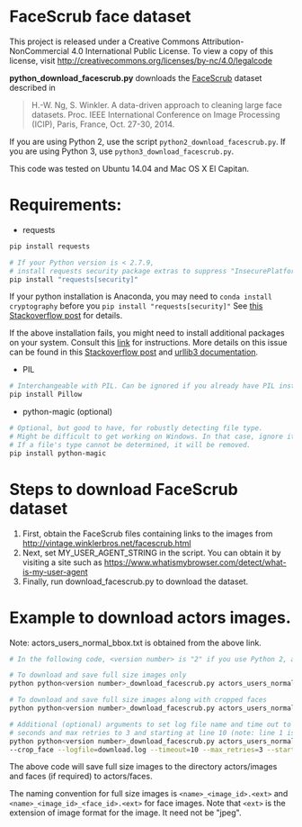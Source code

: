 # FaceScrub face dataset

This project is released under a Creative Commons Attribution-NonCommercial 4.0 International Public License.
To view a copy of this license, visit <http://creativecommons.org/licenses/by-nc/4.0/legalcode>

**python<version>_download_facescrub.py** downloads the [FaceScrub](http://vintage.winklerbros.net/facescrub.html) dataset described in 

> H.-W. Ng, S. Winkler.
> A data-driven approach to cleaning large face datasets.
> Proc. IEEE International Conference on Image Processing (ICIP), Paris, France, Oct. 27-30, 2014.

If you are using Python 2, use the script `python2_download_facescrub.py`.
If you are using Python 3, use `python3_download_facescrub.py`.

This code was tested on Ubuntu 14.04 and Mac OS X El Capitan.

# Requirements:

* requests

```bash
pip install requests

# If your Python version is < 2.7.9,
# install requests security package extras to suppress "InsecurePlatformWarning".
pip install "requests[security]"


```

If your python installation is Anaconda, you may need to `conda install cryptography` before you `pip install "requests[security]"`
See [this Stackoverflow post](http://stackoverflow.com/questions/29099404/ssl-insecureplatform-error-when-using-requests-package?lq=1) for details.

If the above installation fails, you might need to install additional packages on your system.
Consult this [link](http://stackoverflow.com/questions/29099404/ssl-insecureplatform-error-when-using-requests-package) for instructions.
More details on this issue can be found in this [Stackoverflow post](http://stackoverflow.com/questions/29134512/insecureplatformwarning-a-true-sslcontext-object-is-not-available-this-prevent)
and [urllib3 documentation](https://urllib3.readthedocs.org/en/latest/security.html#pyopenssl).

* PIL

```bash
# Interchangeable with PIL. Can be ignored if you already have PIL installed
pip install Pillow
```

* python-magic (optional)

```bash
# Optional, but good to have, for robustly detecting file type.
# Might be difficult to get working on Windows. In that case, ignore it.
# If a file's type cannot be determined, it will be removed.
pip install python-magic
```

# Steps to download FaceScrub dataset
1. First, obtain the FaceScrub files containing links to the images from <http://vintage.winklerbros.net/facescrub.html>
2. Next, set MY_USER_AGENT_STRING in the script. You can obtain it by visiting a site such as <https://www.whatismybrowser.com/detect/what-is-my-user-agent>
3. Finally, run download_facescrub.py to download the dataset.

# Example to download actors images.

Note: actors_users_normal_bbox.txt is obtained from the above link.

```bash
# In the following code, <version number> is "2" if you use Python 2, and "3" if you use Python 3.

# To download and save full size images only
python python<version number>_download_facescrub.py actors_users_normal_bbox.txt actors/

# To download and save full size images along with cropped faces
python python<version number>_download_facescrub.py actors_users_normal_bbox.txt actors/ --crop_face

# Additional (optional) arguments to set log file name and time out to 10
# seconds and max retries to 3 and starting at line 10 (note: line 1 is header)
python python<version number>_download_facescrub.py actors_users_normal_bbox.txt actors/ \
--crop_face --logfile=download.log --timeout=10 --max_retries=3 --start_at_line=10

```

The above code will save full size images to the directory actors/images and faces (if required) to actors/faces.

The naming convention for full size images is ``<name>_<image_id>.<ext>`` and ``<name>_<image_id>_<face_id>.<ext>`` for face images.
Note that `<ext>` is the extension of image format for the image. It need not be "jpeg".


